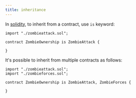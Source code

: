 ```yaml
---
title: inheritance
---
```


In [solidity](/knowledge/web3/solidity/solidity.md), to inherit from a contract, use `is` keyword:

```solidity
import "./zombieattack.sol";

contract ZombieOwnership is ZombieAttack {

}
```

It's possible to inherit from multiple contracts as follows:

```solidity
import "./zombieattack.sol";
import "./zombieforces.sol";

contract ZombieOwnership is ZombieAttack, ZombieForces {

}
```
